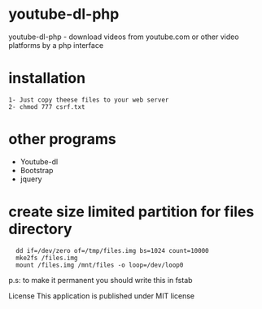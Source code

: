 # youtube-dl-php
youtube-dl-php - download videos from youtube.com or other video platforms by a php interface

# installation
```
1- Just copy theese files to your web server
2- chmod 777 csrf.txt
```

# other programs
- Youtube-dl
- Bootstrap
- jquery

# create size limited partition for files directory
```
  dd if=/dev/zero of=/tmp/files.img bs=1024 count=10000
  mke2fs /files.img
  mount /files.img /mnt/files -o loop=/dev/loop0
```
p.s: to make it permanent you should write this in fstab


License
This application is published under MIT license
